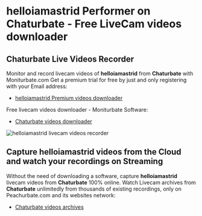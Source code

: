 # helloiamastrid Performer on Chaturbate - Free LiveCam videos downloader

## Chaturbate Live Videos Recorder

Monitor and record livecam videos of **helloiamastrid** from **Chaturbate** with Moniturbate.com
Get a premium trial for free by just and only registering with your Email address:
* [helloiamastrid Premium videos downloader](https://moniturbate.com/request-demo-licence-key.html)

Free livecam videos downloader - Moniturbate Software:
* [Chaturbate videos downloader](https://moniturbate.com/moniturbate-download-software.html)

![helloiamastrid livecam videos recorder](https://peachurnet.com/templates/moniturbate-software.png)


## Capture helloiamastrid videos from the Cloud and watch your recordings on Streaming

Without the need of downloading a software, capture **helloiamastrid** livecam videos from **Chaturbate** 100% online.
Watch Livecam archives from **Chaturbate** unlimitedly from thousands of existing recordings, only on Peachurbate.com and its websites network:
* [Chaturbate videos archives](https://peachurnet.com/)